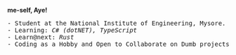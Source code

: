<b>me-self, Aye!</b>
<pre>
- Student at the National Institute of Engineering, Mysore.
- Learning: <i>C# (dotNET), TypeScript</i>
- Learn@next: <i>Rust</i>
- Coding as a Hobby and Open to Collaborate on Dumb projects.
</pre>

<!--
<code><pre>
{
   "Name": "Chanakya",
   "From": "Guntur, India"
}
</pre></code>
